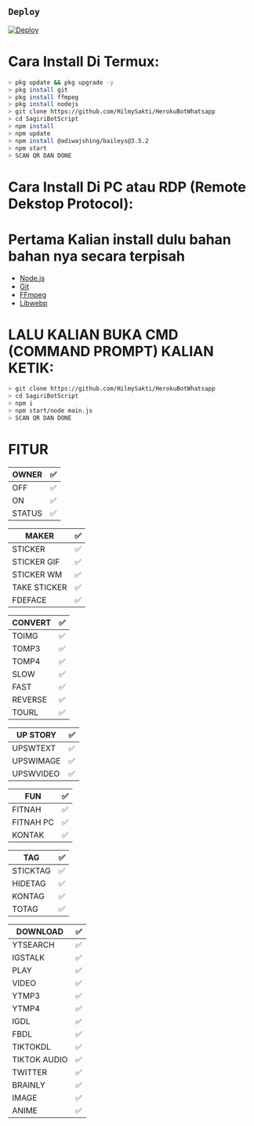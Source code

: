 ## ```Deploy```

[![Deploy](https://www.herokucdn.com/deploy/button.svg)](https://heroku.com/deploy?template=https://github.com/HilmySakti/HerokuBotWhatsapp/)

# Cara Install Di Termux:
```bash
> pkg update && pkg upgrade -y
> pkg install git
> pkg install ffmpeg
> pkg install nodejs
> git clone https://github.com/HilmySakti/HerokuBotWhatsapp
> cd SagiriBotScript
> npm install
> npm update
> npm install @adiwajshing/baileys@3.5.2
> npm start
> SCAN QR DAN DONE
```

# Cara Install Di PC atau RDP (Remote Dekstop Protocol):
# Pertama Kalian install dulu bahan bahan nya secara terpisah
* [Node.js](https://nodejs.org/en/)
* [Git](https://git-scm.com/downloads)
* [FFmpeg](https://github.com/BtbN/FFmpeg-Builds/releases/download/autobuild-2020-12-08-13-03/ffmpeg-n4.3.1-26-gca55240b8c-win64-gpl-4.3.zip)
* [Libwebp](https://developers.google.com/speed/webp/download)
# LALU KALIAN BUKA CMD (COMMAND PROMPT) KALIAN KETIK:
```bash
> git clone https://github.com/HilmySakti/HerokuBotWhatsapp
> cd SagiriBotScript
> npm i
> npm start/node main.js
> SCAN QR DAN DONE
```

# FITUR

| OWNER |✅|
| ------------- | ------------- |
| OFF |✅|
| ON |✅|
| STATUS |✅|

| MAKER |✅|
| ------------- | ------------- |
| STICKER |✅|
| STICKER GIF |✅|
| STICKER WM |✅|
| TAKE STICKER |✅|
| FDEFACE |✅|

| CONVERT |✅|
| ------------- | ------------- |
| TOIMG |✅|
| TOMP3 |✅|
| TOMP4 |✅|
| SLOW |✅|
| FAST |✅|
| REVERSE |✅|
| TOURL |✅|

| UP STORY |✅|
| ------------- | ------------- |
| UPSWTEXT |✅|
| UPSWIMAGE |✅|
| UPSWVIDEO  |✅|

| FUN |✅|
| ------------- | ------------- |
| FITNAH |✅|
| FITNAH PC |✅|
| KONTAK |✅|


| TAG |✅|
| ------------- | ------------- |
| STICKTAG |✅|
| HIDETAG |✅|
| KONTAG |✅|
| TOTAG |✅|

| DOWNLOAD |✅|
| ------------- | ------------- |
| YTSEARCH |✅|
| IGSTALK |✅|
| PLAY |✅|
| VIDEO |✅|
| YTMP3 |✅|
| YTMP4 |✅|
| IGDL |✅|
| FBDL |✅|
| TIKTOKDL |✅|
| TIKTOK AUDIO |✅|
| TWITTER |✅|
| BRAINLY |✅|
| IMAGE |✅|
| ANIME |✅|

